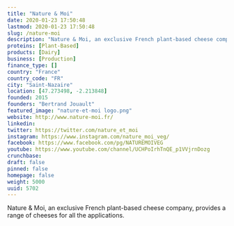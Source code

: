 ```yaml
---
title: "Nature & Moi"
date: 2020-01-23 17:50:48
lastmod: 2020-01-23 17:50:48
slug: /nature-moi
description: "Nature & Moi, an exclusive French plant-based cheese company, provides a range of cheeses for all the applications."
proteins: [Plant-Based]
products: [Dairy]
business: [Production]
finance_type: []
country: "France"
country_code: "FR"
city: "Saint-Nazaire"
location: [47.273498, -2.213848]
founded: 2015
founders: "Bertrand Jouault"
featured_image: "nature-et-moi logo.png"
website: http://www.nature-moi.fr/
linkedin: 
twitter: https://twitter.com/nature_et_moi
instagram: https://www.instagram.com/nature_moi_veg/
facebook: https://www.facebook.com/pg/NATUREMOIVEG
youtube: https://www.youtube.com/channel/UCHPoIrhTnQE_p1VVjrnDozg
crunchbase: 
draft: false
pinned: false
homepage: false
weight: 5000
uuid: 5702
---
```

Nature & Moi, an exclusive French plant-based cheese company, provides a range of cheeses for all the applications.
